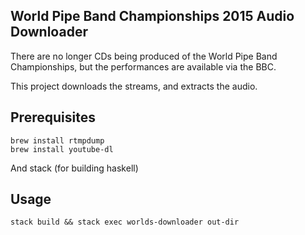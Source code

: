 World Pipe Band Championships 2015 Audio Downloader
---

There are no longer CDs being produced of the World Pipe Band Championships, but the performances are available via the BBC.

This project downloads the streams, and extracts the audio.

Prerequisites
----
 
    brew install rtmpdump
    brew install youtube-dl

And stack (for building haskell)

Usage
----

    stack build && stack exec worlds-downloader out-dir
